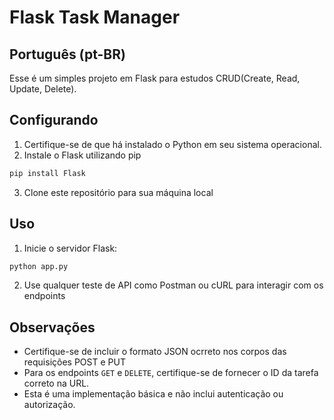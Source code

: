 # Flask Task Manager

## Português (pt-BR)

Esse é um simples projeto em Flask para estudos CRUD(Create, Read, Update, Delete). 

## Configurando

1. Certifique-se de que há instalado o Python em seu sistema operacional. 
2. Instale o Flask utilizando pip
```bash
pip install Flask
```
3. Clone este repositório para sua máquina local

## Uso

1. Inicie o servidor Flask:
```bash
python app.py
```
2. Use qualquer teste de API como Postman ou cURL para interagir com os endpoints


## Observações
- Certifique-se de incluir o formato JSON ocrreto nos corpos das requisições POST e PUT
- Para os endpoints `GET` e `DELETE`, certifique-se de fornecer o ID da tarefa correto na URL.
- Esta é uma implementação básica e não inclui autenticação ou autorização.